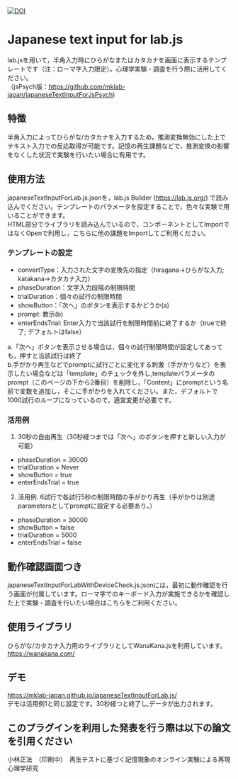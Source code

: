 [![DOI](https://zenodo.org/badge/261060164.svg)](https://zenodo.org/badge/latestdoi/261060164)
# Japanese text input for lab.js
lab.jsを用いて，半角入力時にひらがなまたはカタカナを画面に表示するテンプレートです（注：ローマ字入力限定）。心理学実験・調査を行う際に活用してください。    
（jsPsych版：https://github.com/mklab-japan/japaneseTextInputForJsPsych)

## 特徴
半角入力によってひらがな/カタカナを入力するため，推測変換無効にした上でテキスト入力での反応取得が可能です。記憶の再生課題などで，推測変換の影響をなくした状況で実験を行いたい場合に有用です。

## 使用方法
japaneseTextInputForLab.js.jsonを，lab.js Bulider (https://lab.js.org/) で読み込んでください。テンプレートのパラメータを設定することで，色々な実験で用いることができます。    
HTML部分でライブラリを読み込んでいるので，コンポーネントとしてImportではなくOpenで利用し，こちらに他の課題をImportしてご利用ください。

### テンプレートの設定
 * convertType：入力された文字の変換先の指定（hiragana→ひらがな入力; katakana→カタカナ入力）
 * phaseDuration：文字入力段階の制限時間
 * trialDuration：個々の試行の制限時間
 * showButton：「次へ」のボタンを表示するかどうか(a)
 * prompt: 教示(b)
 * enterEndsTrial: Enter入力で当該試行を制限時間前に終了するか（trueで終了; デフォルトはfalse）


a.「次へ」ボタンを表示させる場合は，個々の試行制限時間が設定してあっても，押すと当該試行は終了    
b.手がかり再生などでpromptに試行ごとに変化する刺激（手がかりなど）を表示したい場合などは「template」のチェックを外し,templateパラメータのprompt（このページの下から2番目）を削除し，「Content」にpromptという名前で変数を追加し，そこに手がかりを入れてください。また，デフォルトで1000試行のループになっているので，適宜変更が必要です。

### 活用例
1. 30秒の自由再生（30秒経つまでは「次へ」のボタンを押すと新しい入力が可能）
 * phaseDuration = 30000
 * trialDuration = Never
 * showButton = true
 * enterEndsTrial = true

2. 活用例. 6試行で各試行5秒の制限時間の手がかり再生（手がかりは別途parametersとしてpromptに設定する必要あり。）
 * phaseDuration = 30000
 * showButton = false
 * trialDuration = 5000
 * enterEndsTrial = false
 
## 動作確認画面つき
japaneseTextInputForLabWithDeviceCheck.js.jsonには，最初に動作確認を行う画面が付属しています。ローマ字でのキーボード入力が実施できるかを確認した上で実験・調査を行いたい場合はこちらをご利用ください。

## 使用ライブラリ
ひらがな/カタカナ入力用のライブラリとしてWanaKana.jsを利用しています。    
https://wanakana.com/

## デモ
https://mklab-japan.github.io/japaneseTextInputForLab.js/    
デモは活用例1と同じ設定です。30秒経つと終了し,データが出力されます。

## このプラグインを利用した発表を行う際は以下の論文を引用ください
小林正法　（印刷中）　再生テストに基づく記憶現象のオンライン実験による再現 心理学研究
